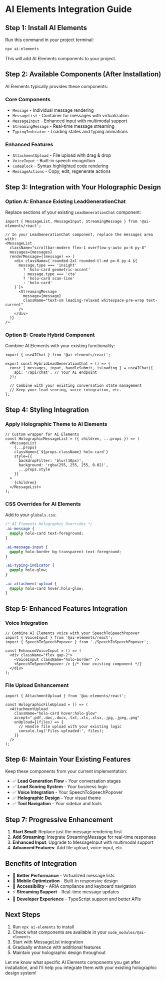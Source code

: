 # AI Elements Integration Guide

## Step 1: Install AI Elements

Run this command in your project terminal:

```bash
npx ai-elements
```

This will add AI Elements components to your project.

## Step 2: Available Components (After Installation)

AI Elements typically provides these components:

### Core Components
- `Message` - Individual message rendering
- `MessageList` - Container for messages with virtualization
- `MessageInput` - Enhanced input with multimodal support
- `StreamingMessage` - Real-time message streaming
- `TypingIndicator` - Loading states and typing animations

### Enhanced Features
- `AttachmentUpload` - File upload with drag & drop
- `VoiceInput` - Built-in speech recognition
- `CodeBlock` - Syntax highlighted code rendering
- `MessageActions` - Copy, edit, regenerate actions

## Step 3: Integration with Your Holographic Design

### Option A: Enhance Existing LeadGenerationChat

Replace sections of your existing `LeadGenerationChat` component:

```tsx
import { MessageList, MessageInput, StreamingMessage } from '@ai-elements/react';

// In your LeadGenerationChat component, replace the messages area with:
<MessageList 
  className="scrollbar-modern flex-1 overflow-y-auto px-6 py-8"
  messages={messages}
  renderMessage={(message) => (
    <div className={`rounded-2xl rounded-tl-md px-6 py-4 ${
      message.type === 'insight'
        ? 'holo-card geometric-accent'
        : message.type === 'cta'
        ? 'holo-card scan-line'
        : 'holo-card'
    }`}>
      <StreamingMessage 
        message={message} 
        className="text-sm leading-relaxed whitespace-pre-wrap text-current"
      />
    </div>
  )}
/>
```

### Option B: Create Hybrid Component

Combine AI Elements with your existing functionality:

```tsx
import { useAIChat } from '@ai-elements/react';

export const HybridLeadGenerationChat = () => {
  const { messages, input, handleSubmit, isLoading } = useAIChat({
    api: '/api/chat', // Your AI endpoint
  });

  // Combine with your existing conversation state management
  // Keep your lead scoring, voice integration, etc.
};
```

## Step 4: Styling Integration

### Apply Holographic Theme to AI Elements

```tsx
// Custom wrapper for AI Elements
const HolographicMessageList = ({ children, ...props }) => (
  <MessageList
    {...props}
    className={`${props.className} holo-card`}
    style={{
      backdropFilter: 'blur(10px)',
      background: 'rgba(255, 255, 255, 0.02)',
      ...props.style
    }}
  >
    {children}
  </MessageList>
);
```

### CSS Overrides for AI Elements

Add to your `globals.css`:

```css
/* AI Elements Holographic Overrides */
.ai-message {
  @apply holo-card text-foreground;
}

.ai-message-input {
  @apply holo-border bg-transparent text-foreground;
}

.ai-typing-indicator {
  @apply holo-glow;
}

.ai-attachment-upload {
  @apply holo-card hover:holo-glow;
}
```

## Step 5: Enhanced Features Integration

### Voice Integration

```tsx
// Combine AI Elements voice with your SpeechToSpeechPopover
import { VoiceInput } from '@ai-elements/react';
import { SpeechToSpeechPopover } from './SpeechToSpeechPopover';

const EnhancedVoiceInput = () => (
  <div className="flex gap-2">
    <VoiceInput className="holo-border" />
    <SpeechToSpeechPopover /> {/* Your existing component */}
  </div>
);
```

### File Upload Enhancement

```tsx
import { AttachmentUpload } from '@ai-elements/react';

const HolographicFileUpload = () => (
  <AttachmentUpload
    className="holo-card hover:holo-glow"
    accept=".pdf,.doc,.docx,.txt,.xls,.xlsx,.jpg,.jpeg,.png"
    onUpload={(files) => {
      // Handle file upload with your existing logic
      console.log('Files uploaded:', files);
    }}
  />
);
```

## Step 6: Maintain Your Existing Features

Keep these components from your current implementation:

- ✅ **Lead Generation Flow** - Your conversation stages
- ✅ **Lead Scoring System** - Your business logic  
- ✅ **Voice Integration** - Your SpeechToSpeechPopover
- ✅ **Holographic Design** - Your visual theme
- ✅ **Tool Navigation** - Your sidebar and tools

## Step 7: Progressive Enhancement

1. **Start Small**: Replace just the message rendering first
2. **Add Streaming**: Integrate StreamingMessage for real-time responses
3. **Enhanced Input**: Upgrade to MessageInput with multimodal support
4. **Advanced Features**: Add file upload, voice input, etc.

## Benefits of Integration

- 🚀 **Better Performance** - Virtualized message lists
- 📱 **Mobile Optimization** - Built-in responsive design
- 🎯 **Accessibility** - ARIA compliance and keyboard navigation
- ⚡ **Streaming Support** - Real-time message updates
- 🔧 **Developer Experience** - TypeScript support and better APIs

## Next Steps

1. Run `npx ai-elements` to install
2. Check what components are available in your `node_modules/@ai-elements`
3. Start with MessageList integration
4. Gradually enhance with additional features
5. Maintain your holographic design throughout

Let me know what specific AI Elements components you get after installation, and I'll help you integrate them with your existing holographic design system!